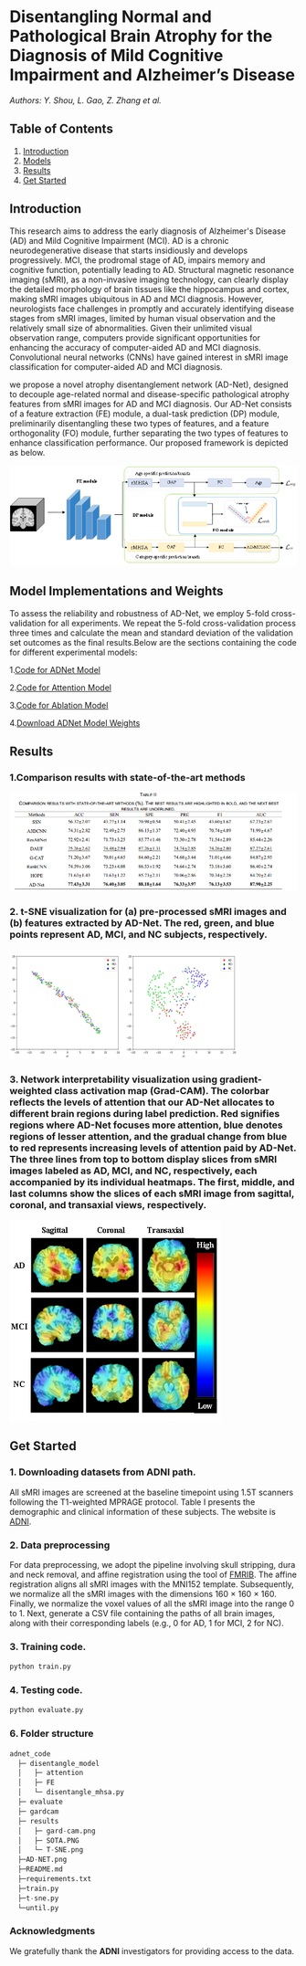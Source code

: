 # Disentangling Normal and Pathological Brain Atrophy for the Diagnosis of Mild Cognitive Impairment and Alzheimer’s Disease

*Authors: Y. Shou, L. Gao, Z. Zhang et al.*

## Table of Contents

1. [Introduction](#introduction)
2. [Models](#models)
3. [Results](#results)
4. [Get Started](#getstarted)

## Introduction <a name="introduction"></a>

This research aims to address the early diagnosis of Alzheimer's Disease (AD) and Mild Cognitive Impairment (MCI). AD is a chronic neurodegenerative disease that starts insidiously and develops progressively. MCI, the prodromal stage of AD, impairs memory and cognitive function, potentially leading to AD. Structural magnetic resonance imaging (sMRI), as a non-invasive imaging technology, can clearly display the detailed morphology of brain tissues like the hippocampus and cortex, making sMRI images ubiquitous in AD and MCI diagnosis. However, neurologists face challenges in promptly and accurately identifying disease stages from sMRI images, limited by human visual observation and the relatively small size of abnormalities. Given their unlimited visual observation range, computers provide significant opportunities for enhancing the accuracy of computer-aided AD and MCI diagnosis. Convolutional neural networks (CNNs) have gained interest in sMRI image classification for computer-aided AD and MCI diagnosis. 

we propose a novel atrophy disentanglement network (AD-Net), designed to decouple age-related normal and disease-specific pathological atrophy features from sMRI images for AD and MCI diagnosis. Our AD-Net consists of a feature extraction (FE) module, a dual-task prediction (DP) module, preliminarily disentangling these two types of features, and a feature orthogonality (FO) module, further separating the two types of features to enhance classification performance. Our proposed framework is depicted as below.

![](./AD-NET.png)

## Model Implementations and Weights <a name="models"></a>

To assess the reliability and robustness of AD-Net, we employ 5-fold cross-validation for all experiments. We repeat the 5-fold cross-validation process three times and calculate the mean and standard deviation of the validation set outcomes as the final results.Below are the sections containing the code for different experimental models:

1.[Code for ADNet Model](./disentangle_model/disentangle_mhsa.py)

2.[Code for Attention Model](./disentangle_model/attention)

3.[Code for Ablation Model](./disentangle_model/FE)

4.[Download ADNet Model Weights](https://pan.baidu.com/s/1NQnPHZ2LjT41zLQcF3Bbkw?pwd=2345)

## Results <a name="results"></a>

### 1.Comparison results with state-of-the-art methods

![](results/SOTA.PNG)

### 2. t-SNE visualization for (a) pre-processed sMRI images and (b) features extracted by AD-Net. The red, green, and blue points represent AD, MCI, and NC subjects, respectively.

![](./results/T-SNE.png)

### 3. Network interpretability visualization using gradient-weighted class activation map (Grad-CAM). The colorbar reflects the levels of attention that our AD-Net allocates to different brain regions during label prediction. Red signifies regions where AD-Net focuses more attention, blue denotes regions of lesser attention, and the gradual change from blue to red represents increasing levels of attention paid by AD-Net. The three lines from top to bottom display slices from sMRI images labeled as AD, MCI, and NC, respectively, each accompanied by its individual heatmaps. The first, middle, and last columns show the slices of each sMRI image from sagittal, coronal, and transaxial views, respectively.

![](./results/gard-cam.png)

## Get Started <a name="getstarted"></a>

### 1. Downloading datasets from ADNI path.

All sMRI images are screened at the baseline timepoint using 1.5T scanners following the T1-weighted MPRAGE protocol. Table I presents the demographic and clinical information of these subjects. The website is [ADNI](https://adni.loni.usc.edu/).

### 2. Data preprocessing

For data preprocessing, we adopt the pipeline involving skull stripping, dura and neck removal, and affine registration using the tool of [FMRIB](https://fsl.fmrib.ox.ac.uk/). The affine registration aligns all sMRI images with the MNI152 template. Subsequently, we normalize all the sMRI images with the dimensions 160 × 160 × 160. Finally, we normalize the voxel values of all the sMRI image into the range 0 to 1.
Next, generate a CSV file containing the paths of all brain images, along with their corresponding labels (e.g., 0 for AD, 1 for MCI, 2 for NC).

### 3. Training code.

```python
python train.py
```

### 4. Testing code.

```python
python evaluate.py
```

### 6. Folder structure

```python
adnet_code
  ├─ disentangle_model
  │   ├─ attention
  │   ├─ FE
  │   └─ disentangle_mhsa.py
  ├─ evaluate
  ├─ gardcam
  ├─ results
  │   ├─ gard-cam.png
  │   ├─ SOTA.PNG
  │   └─ T-SNE.png
  ├─AD-NET.png
  ├─README.md
  ├─requirements.txt
  ├─train.py
  ├─t-sne.py
  └─until.py
```


### Acknowledgments

We gratefully thank the **ADNI**  investigators for providing access to the data.
